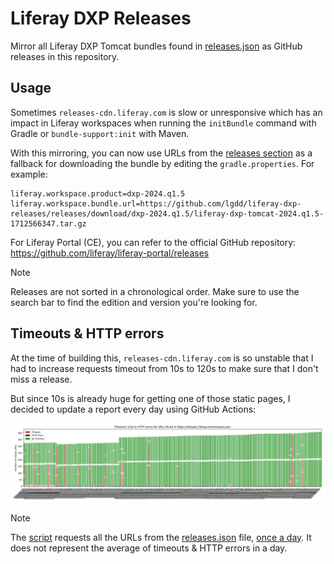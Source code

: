 # Liferay DXP Releases

Mirror all Liferay DXP Tomcat bundles found in [releases.json](https://raw.githubusercontent.com/lgdd/liferay-product-info/main/releases.json) as GitHub releases in this repository.

## Usage

Sometimes `releases-cdn.liferay.com` is slow or unresponsive which has an impact in Liferay workspaces when running the `initBundle` command with Gradle or `bundle-support:init` with Maven.

With this mirroring, you can now use URLs from the [releases section](https://github.com/lgdd/liferay-dxp-releases/releases) as a fallback for downloading the bundle by editing the `gradle.properties`. For example:

```properties
liferay.workspace.product=dxp-2024.q1.5
liferay.workspace.bundle.url=https://github.com/lgdd/liferay-dxp-releases/releases/download/dxp-2024.q1.5/liferay-dxp-tomcat-2024.q1.5-1712566347.tar.gz
```

For Liferay Portal (CE), you can refer to the official GitHub repository: https://github.com/liferay/liferay-portal/releases

> [!NOTE]
> Releases are not sorted in a chronological order. Make sure to use the search bar to find the edition and version you're looking for.

## Timeouts & HTTP errors

At the time of building this, `releases-cdn.liferay.com` is so unstable that I had to increase requests timeout from 10s to 120s to make sure that I don't miss a release.

But since 10s is already huge for getting one of those static pages, I decided to update a report every day using GitHub Actions:

![report](timeout.png)

> [!NOTE]
> The [script](report.py) requests all the URLs from the [releases.json](https://raw.githubusercontent.com/lgdd/liferay-product-info/main/releases.json) file, [once a day](.github/workflows/create-releases.yml#L8). It does not represent the average of timeouts & HTTP errors in a day.